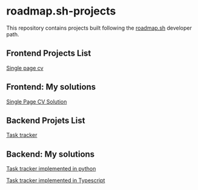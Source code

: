 # roadmap.sh-projects
This repository contains projects built following the [roadmap.sh](https://roadmap.sh/) developer path.

## Frontend Projects List
[Single page cv](https://roadmap.sh/projects/single-page-cv)

## Frontend: My solutions
<p>
  <a href='/Frontend/01-Single-page-cv/'> Single Page CV Solution</a>
</p>


## Backend Projets List
[Task tracker](https://roadmap.sh/projects/task-tracker)


## Backend: My solutions
<p>
  <a href='/Backend/task_tracker/V-python/'>Task tracker implemented in python</a>
</p>
<p>
  <a href='/Backend/task_tracker/V-typescript/'>Task tracker implemented in Typescript</a>
</p>
